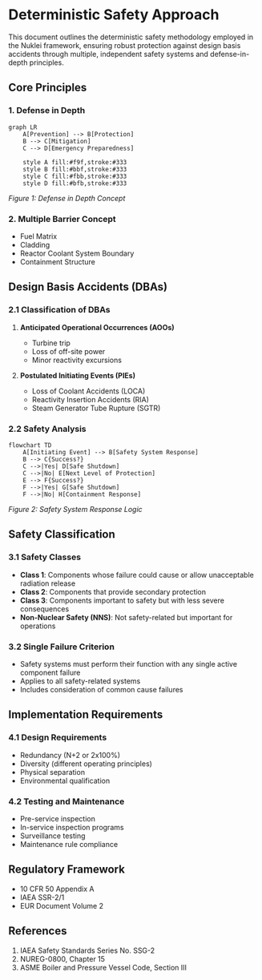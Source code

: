 # Deterministic Safety Approach

This document outlines the deterministic safety methodology employed in the Nuklei framework, ensuring robust protection against design basis accidents through multiple, independent safety systems and defense-in-depth principles.

## Core Principles

### 1. Defense in Depth

```mermaid
graph LR
    A[Prevention] --> B[Protection]
    B --> C[Mitigation]
    C --> D[Emergency Preparedness]
    
    style A fill:#f9f,stroke:#333
    style B fill:#bbf,stroke:#333
    style C fill:#fbb,stroke:#333
    style D fill:#bfb,stroke:#333
```

*Figure 1: Defense in Depth Concept*

### 2. Multiple Barrier Concept
- Fuel Matrix
- Cladding
- Reactor Coolant System Boundary
- Containment Structure

## Design Basis Accidents (DBAs)

### 2.1 Classification of DBAs
1. **Anticipated Operational Occurrences (AOOs)**
   - Turbine trip
   - Loss of off-site power
   - Minor reactivity excursions

2. **Postulated Initiating Events (PIEs)**
   - Loss of Coolant Accidents (LOCA)
   - Reactivity Insertion Accidents (RIA)
   - Steam Generator Tube Rupture (SGTR)

### 2.2 Safety Analysis

```mermaid
flowchart TD
    A[Initiating Event] --> B[Safety System Response]
    B --> C{Success?}
    C -->|Yes| D[Safe Shutdown]
    C -->|No| E[Next Level of Protection]
    E --> F{Success?}
    F -->|Yes| G[Safe Shutdown]
    F -->|No| H[Containment Response]
```

*Figure 2: Safety System Response Logic*

## Safety Classification

### 3.1 Safety Classes
- **Class 1**: Components whose failure could cause or allow unacceptable radiation release
- **Class 2**: Components that provide secondary protection
- **Class 3**: Components important to safety but with less severe consequences
- **Non-Nuclear Safety (NNS)**: Not safety-related but important for operations

### 3.2 Single Failure Criterion
- Safety systems must perform their function with any single active component failure
- Applies to all safety-related systems
- Includes consideration of common cause failures

## Implementation Requirements

### 4.1 Design Requirements
- Redundancy (N+2 or 2x100%)
- Diversity (different operating principles)
- Physical separation
- Environmental qualification

### 4.2 Testing and Maintenance
- Pre-service inspection
- In-service inspection programs
- Surveillance testing
- Maintenance rule compliance

## Regulatory Framework
- 10 CFR 50 Appendix A
- IAEA SSR-2/1
- EUR Document Volume 2

## References
1. IAEA Safety Standards Series No. SSG-2
2. NUREG-0800, Chapter 15
3. ASME Boiler and Pressure Vessel Code, Section III
